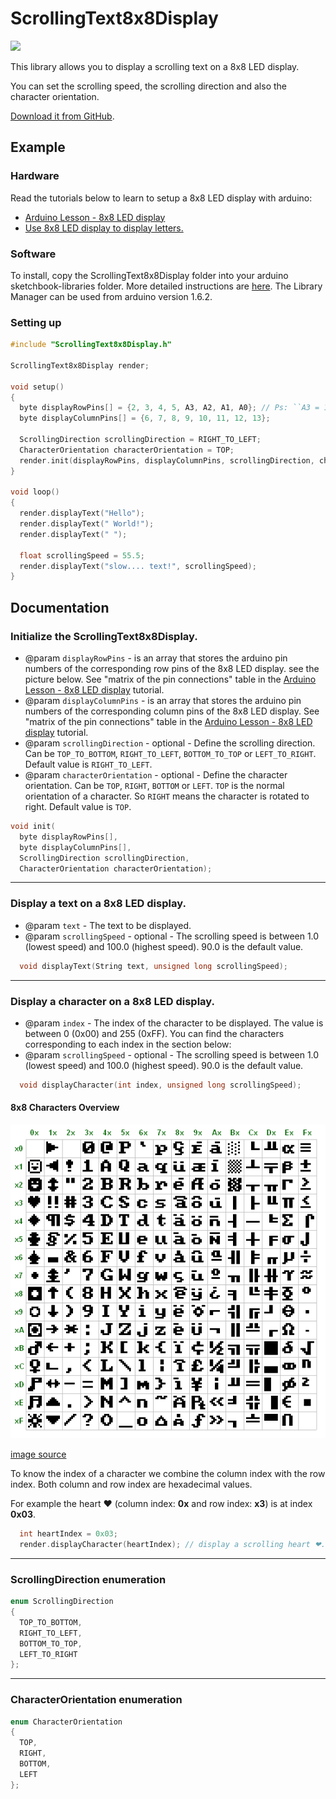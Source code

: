 # ScrollingText8x8Display

![](docs/images/hello-wold-scrolling-text-arduino.gif)


This library allows you to display a scrolling text on a 8x8 LED display.

You can set the scrolling speed, the scrolling direction and also the character orientation.

[Download it from GitHub][1].

## Example

### Hardware

Read the tutorials below to learn to setup a 8x8 LED display with arduino:
* [Arduino Lesson - 8x8 LED display][2]
* [Use 8x8 LED display to display letters.][3]

### Software

To install, copy the ScrollingText8x8Display folder into your arduino sketchbook\-libraries folder. More detailed instructions are [here][4].
The Library Manager can be used from arduino version 1.6.2.


### Setting up

```c++
#include "ScrollingText8x8Display.h"

ScrollingText8x8Display render;

void setup()
{
  byte displayRowPins[] = {2, 3, 4, 5, A3, A2, A1, A0}; // Ps: ``A3 = 17; A2 = 16; A1 = 15; A0 = 14;``
  byte displayColumnPins[] = {6, 7, 8, 9, 10, 11, 12, 13};

  ScrollingDirection scrollingDirection = RIGHT_TO_LEFT;
  CharacterOrientation characterOrientation = TOP;
  render.init(displayRowPins, displayColumnPins, scrollingDirection, characterOrientation);
}

void loop()
{
  render.displayText("Hello");
  render.displayText(" World!");
  render.displayText(" ");

  float scrollingSpeed = 55.5;
  render.displayText("slow.... text!", scrollingSpeed);
}
```


## Documentation


### Initialize the ScrollingText8x8Display.

 * @param `displayRowPins` - is an array that stores the arduino pin numbers of the corresponding row pins of the 8x8 LED display. see the picture below. See "matrix of the pin connections" table in the [Arduino Lesson - 8x8 LED display][2] tutorial.
 * @param `displayColumnPins` - is an array that stores the arduino pin numbers of the corresponding column pins of the 8x8 LED display. See "matrix of the pin connections" table in the [Arduino Lesson - 8x8 LED display][2] tutorial.
 * @param `scrollingDirection` - optional - Define the scrolling direction. Can be `TOP_TO_BOTTOM`, `RIGHT_TO_LEFT`, `BOTTOM_TO_TOP` or `LEFT_TO_RIGHT`. Default value is `RIGHT_TO_LEFT`.
 * @param `characterOrientation` - optional - Define the character orientation. Can be `TOP`, `RIGHT`, `BOTTOM` or `LEFT`. `TOP` is the normal orientation of a character. So `RIGHT` means the character is rotated to right. Default value is `TOP`.

```c++
void init(
  byte displayRowPins[],
  byte displayColumnPins[],
  ScrollingDirection scrollingDirection,
  CharacterOrientation characterOrientation);
```
___

### Display a text on a 8x8 LED display.
* @param `text` - The text to be displayed.
* @param `scrollingSpeed` - optional - The scrolling speed is between 1.0 (lowest speed) and 100.0 (highest speed). 90.0 is the default value.
```c++
  void displayText(String text, unsigned long scrollingSpeed);
```

___

### Display a character on a 8x8 LED display.
* @param `index` - The index of the character to be displayed. The value is between 0 (0x00) and 255 (0xFF). You can find the characters corresponding to each index in the section below:
* @param `scrollingSpeed` - optional - The scrolling speed is between 1.0 (lowest speed) and 100.0 (highest speed). 90.0 is the default value.
```c++
  void displayCharacter(int index, unsigned long scrollingSpeed);
```

#### 8x8 Characters Overview
![](docs/images/font-8x8-overview.png)

[image source][5]

To know the index of a character we combine the column index with the row index. Both column and row index are hexadecimal values.

For example the heart ❤ (column index: **0x** and row index: **x3**) is at index **0x03**.
```c++
  int heartIndex = 0x03;
  render.displayCharacter(heartIndex); // display a scrolling heart ❤.
```

---

### ScrollingDirection enumeration
```c++
enum ScrollingDirection
{
  TOP_TO_BOTTOM,
  RIGHT_TO_LEFT,
  BOTTOM_TO_TOP,
  LEFT_TO_RIGHT
};
```

---

### CharacterOrientation enumeration
```c++
enum CharacterOrientation
{
  TOP,
  RIGHT,
  BOTTOM,
  LEFT
};
```



[1]: https://github.com/TheJLifeX/ScrollingText8x8Display/archive/master.zip
[2]: https://osoyoo.com/2017/07/15/arduino-lesson-8x8-led-matrix
[3]: https://mega.nz/folder/TI1QgAKQ#DpCOElh-b6mnEuqUMAVcqQ/folder/aAlUDCwZ
[4]: http://arduino.cc/en/Guide/Libraries
[5]: http://www.gammon.com.au/forum/?id=11516
